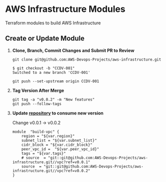 # AWS Infrastructure Modules
Terraform modules to build AWS Infrastructure


## Create or Update Module


1. **Clone, Branch, Commit Changes and Submit PR to Review**
    ```
    git clone git@github.com:AWS-Devops-Projects/aws-infrastructure.git
    ```
    ```
    $ git checkout -b "CCDV-001"
    Switched to a new branch 'CCDV-001'
    ```
    ```
    git push --set-upstream origin CCDV-001
    ```
2. **Tag Version After Merge**
    ```
    git tag -a "v0.0.2" -m "New features"
    git push --follow-tags 
    ```
3. **Update [repository](https://github.com/SamsonGudise/aws-infrastructure) to consume new version**
    
    Change v0.0.1 -> v0.0.2
    ```
    module  "build-vpc" {
        region = "${var.region}"
        subnet_list = "${var.subnet_list}"
        cidr_block = "${var.cidr_block}"
        peer_vpc_id =  "${var.peer_vpc_id}"
        tags = "${var.tags}"
        # source  = "git::git@github.com:AWS-Devops-Projects/aws-infrastructure.git//vpc?ref=v0.0.1"
        source  = "git::git@github.com:AWS-Devops-Projects/aws-infrastructure.git//vpc?ref=v0.0.2"
    }
